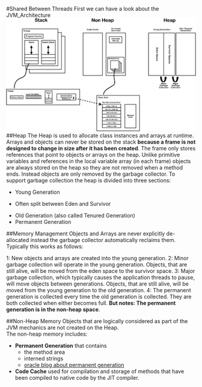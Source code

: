 #Shared Between Threads
First we can have a look about the JVM_Architecture
![image](Pictures/JVM_Internal_Architecture.png)
##Heap
The Heap is used to allocate class instances and arrays at runtime. Arrays and objects can never be stored on the stack **because a frame is not designed to change in size after it has been created**. The frame only stores references that point to objects or arrays on the heap. Unlike primitive variables and references in the local variable array (in each frame) objects are always stored on the heap so they are not removed when a method ends. Instead objects are only removed by the garbage collector.
To support garbage collection the heap is divided into three sections:
 - Young Generation
  + Often split between Eden and Survivor
 - Old Generation (also called Tenured Generation)
 - Permanent Generation

##Memory Management
Objects and Arrays are never explicitly de-allocated instead the garbage collector automatically
reclaims them.</br>
Typically this works as follows:

1: New objects and arrays are created into the young generation.
2: Minor garbage collection will operate in the young generation. Objects, that are still alive,
will be moved from the eden space to the survivor space.
3: Major garbage collection, which typically causes the application threads to pause, will move objects
between generations. Objects, that are still alive, will be moved from the young generation to the old generation.
4: The permanent generation is collected every time the old generation is collected. They are both collected when either
 becomes full. **But notes: The permanent generation is in the non-heap space**.

##Non-Heap Memory
Objects that are logically considered as part of the JVM mechanics are not created on the Heap.</br>
The non-heap memory includes:
 - **Permanent Generation** that contains
   + the method area
   + interned strings
   + [oracle blog about permanent generation](https://blogs.oracle.com/jonthecollector/entry/presenting_the_permanent_generation)
 - **Code Cache** used for compilation and storage of methods that have been compiled to native code by the JIT compiler.
